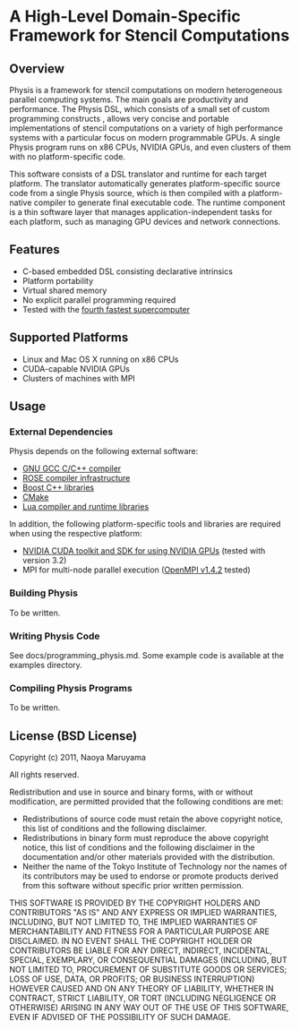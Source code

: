 # A High-Level Domain-Specific Framework for Stencil Computations

## Overview

Physis is a framework for stencil computations on modern heterogeneous
parallel computing systems. The main goals are productivity and
performance. The Physis DSL, which consists of a small set of custom
programming constructs , allows very concise and portable implementations of
stencil computations on a variety of high performance systems with a
particular focus on modern programmable GPUs. A single Physis program
runs on x86 CPUs, NVIDIA GPUs, and even clusters of them with no
platform-specific code.  

This software consists of a DSL translator and runtime for each target
platform. The translator automatically generates platform-specific
source code from a single Physis source, which is then compiled with a
platform-native compiler to generate final executable code. The
runtime component is a thin software layer that manages
application-independent tasks for each platform, such as managing GPU
devices and network connections. 

## Features

* C-based embedded DSL consisting declarative intrinsics
* Platform portability
* Virtual shared memory
* No explicit parallel programming required
* Tested with the [fourth fastest supercomputer](http://tsubame.gsic.titech.ac.jp)

## Supported Platforms

* Linux and Mac OS X running on x86 CPUs
* CUDA-capable NVIDIA GPUs
* Clusters of machines with MPI

## Usage

### External Dependencies

Physis depends on the following external software:

* [GNU GCC C/C++ compiler](http://gcc.gnu.org/)
* [ROSE compiler infrastructure](http://www.rosecompiler.org/)
* [Boost C++ libraries](http://www.boost.org/)
* [CMake](http://www.cmake.org/)
* [Lua compiler and runtime libraries](http://www.lua.org)

In addition, the following platform-specific tools and libraries are
required when using the respective platform:

* [NVIDIA CUDA toolkit and SDK for using NVIDIA GPUs](http://developer.nvidia.com/cuda-downloads) (tested with version 3.2)
* MPI for multi-node parallel execution
  ([OpenMPI v1.4.2](http://www.open-mpi.org/) tested)

### Building Physis

To be written.
  
### Writing Physis Code

See docs/programming_physis.md. Some example code is available at the
examples directory.  

### Compiling Physis Programs

To be written.

## License (BSD License)

Copyright (c) 2011, Naoya Maruyama

All rights reserved.

Redistribution and use in source and binary forms, with or without
modification, are permitted provided that the following conditions are
met: 

* Redistributions of source code must retain the above copyright
  notice, this list of conditions and the following disclaimer. 
* Redistributions in binary form must reproduce the above copyright
  notice, this list of conditions and the following disclaimer in the
  documentation and/or other materials provided with the
  distribution. 
* Neither the name of the Tokyo Institute of Technology nor the names
  of its contributors may be used to endorse or promote products
  derived from this software without specific prior written
  permission. 

THIS SOFTWARE IS PROVIDED BY THE COPYRIGHT HOLDERS AND CONTRIBUTORS
"AS IS" AND ANY EXPRESS OR IMPLIED WARRANTIES, INCLUDING, BUT NOT
LIMITED TO, THE IMPLIED WARRANTIES OF MERCHANTABILITY AND FITNESS FOR
A PARTICULAR PURPOSE ARE DISCLAIMED. IN NO EVENT SHALL THE COPYRIGHT
HOLDER OR CONTRIBUTORS BE LIABLE FOR ANY DIRECT, INDIRECT, INCIDENTAL,
SPECIAL, EXEMPLARY, OR CONSEQUENTIAL DAMAGES (INCLUDING, BUT NOT
LIMITED TO, PROCUREMENT OF SUBSTITUTE GOODS OR SERVICES; LOSS OF USE,
DATA, OR PROFITS; OR BUSINESS INTERRUPTION) HOWEVER CAUSED AND ON ANY
THEORY OF LIABILITY, WHETHER IN CONTRACT, STRICT LIABILITY, OR TORT
(INCLUDING NEGLIGENCE OR OTHERWISE) ARISING IN ANY WAY OUT OF THE USE
OF THIS SOFTWARE, EVEN IF ADVISED OF THE POSSIBILITY OF SUCH DAMAGE. 
